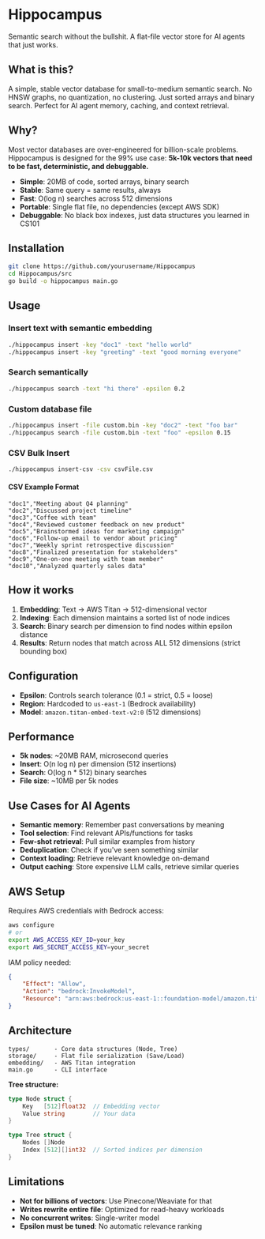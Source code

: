 # Hippocampus

Semantic search without the bullshit. A flat-file vector store for AI agents that just works.

## What is this?

A simple, stable vector database for small-to-medium semantic search. No HNSW graphs, no quantization, no clustering. Just sorted arrays and binary search. Perfect for AI agent memory, caching, and context retrieval.

## Why?

Most vector databases are over-engineered for billion-scale problems. Hippocampus is designed for the 99% use case: **5k-10k vectors that need to be fast, deterministic, and debuggable.**

- **Simple**: 20MB of code, sorted arrays, binary search
- **Stable**: Same query = same results, always
- **Fast**: O(log n) searches across 512 dimensions
- **Portable**: Single flat file, no dependencies (except AWS SDK)
- **Debuggable**: No black box indexes, just data structures you learned in CS101

## Installation

```bash
git clone https://github.com/yourusername/Hippocampus
cd Hippocampus/src
go build -o hippocampus main.go
```

## Usage

### Insert text with semantic embedding
```bash
./hippocampus insert -key "doc1" -text "hello world"
./hippocampus insert -key "greeting" -text "good morning everyone"
```

### Search semantically
```bash
./hippocampus search -text "hi there" -epsilon 0.2
```

### Custom database file
```bash
./hippocampus insert -file custom.bin -key "doc2" -text "foo bar"
./hippocampus search -file custom.bin -text "foo" -epsilon 0.15
```

### CSV Bulk Insert
```bash
./hippocampus insert-csv -csv csvFile.csv
```

#### CSV Example Format
```csv
"doc1","Meeting about Q4 planning"
"doc2","Discussed project timeline"
"doc3","Coffee with team"
"doc4","Reviewed customer feedback on new product"
"doc5","Brainstormed ideas for marketing campaign"
"doc6","Follow-up email to vendor about pricing"
"doc7","Weekly sprint retrospective discussion"
"doc8","Finalized presentation for stakeholders"
"doc9","One-on-one meeting with team member"
"doc10","Analyzed quarterly sales data"
```

## How it works

1. **Embedding**: Text → AWS Titan → 512-dimensional vector
2. **Indexing**: Each dimension maintains a sorted list of node indices
3. **Search**: Binary search per dimension to find nodes within epsilon distance
4. **Results**: Return nodes that match across ALL 512 dimensions (strict bounding box)

## Configuration

- **Epsilon**: Controls search tolerance (0.1 = strict, 0.5 = loose)
- **Region**: Hardcoded to `us-east-1` (Bedrock availability)
- **Model**: `amazon.titan-embed-text-v2:0` (512 dimensions)

## Performance

- **5k nodes**: ~20MB RAM, microsecond queries
- **Insert**: O(n log n) per dimension (512 insertions)
- **Search**: O(log n * 512) binary searches
- **File size**: ~10MB per 5k nodes

## Use Cases for AI Agents

- **Semantic memory**: Remember past conversations by meaning
- **Tool selection**: Find relevant APIs/functions for tasks
- **Few-shot retrieval**: Pull similar examples from history
- **Deduplication**: Check if you've seen something similar
- **Context loading**: Retrieve relevant knowledge on-demand
- **Output caching**: Store expensive LLM calls, retrieve similar queries

## AWS Setup

Requires AWS credentials with Bedrock access:

```bash
aws configure
# or
export AWS_ACCESS_KEY_ID=your_key
export AWS_SECRET_ACCESS_KEY=your_secret
```

IAM policy needed:
```json
{
    "Effect": "Allow",
    "Action": "bedrock:InvokeModel",
    "Resource": "arn:aws:bedrock:us-east-1::foundation-model/amazon.titan-embed-text-v2:0"
}
```

## Architecture

```
types/       - Core data structures (Node, Tree)
storage/     - Flat file serialization (Save/Load)
embedding/   - AWS Titan integration
main.go      - CLI interface
```

**Tree structure:**
```go
type Node struct {
    Key   [512]float32  // Embedding vector
    Value string        // Your data
}

type Tree struct {
    Nodes []Node
    Index [512][]int32  // Sorted indices per dimension
}
```

## Limitations

- **Not for billions of vectors**: Use Pinecone/Weaviate for that
- **Writes rewrite entire file**: Optimized for read-heavy workloads
- **No concurrent writes**: Single-writer model
- **Epsilon must be tuned**: No automatic relevance ranking

